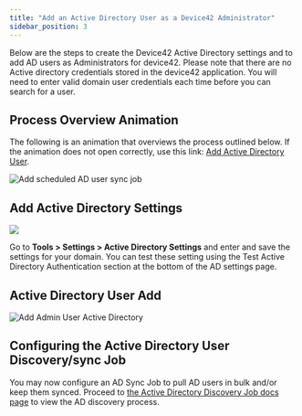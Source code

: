 ```yaml
---
title: "Add an Active Directory User as a Device42 Administrator"
sidebar_position: 3
---
```


Below are the steps to create the Device42 Active Directory settings and to add AD users as Administrators for device42. Please note that there are no Active directory credentials stored in the device42 application. You will need to enter valid domain user credentials each time before you can search for a user.

## Process Overview Animation

The following is an animation that overviews the process outlined below. If the animation does not open correctly, use this link: [Add Active Directory User](https://www.imgoat.com/uploads/9adc1e107f/206938.gif).

![Add scheduled AD user sync job](/assets/images/placeholder.png)

## Add Active Directory Settings

![](/assets/images/ToolsSettings_Change-Active-Directory-LDAP-Settings.png)

Go to **Tools > Settings > Active Directory Settings** and enter and save the settings for your domain. You can test these setting using the Test Active Directory Authentication section at the bottom of the AD settings page.

## Active Directory User Add

![Add Admin User Active Directory](/assets/images/manually_add_d42_admin_user_from_AD.png)

## Configuring the Active Directory User Discovery/sync Job

You may now configure an AD Sync Job to pull AD users in bulk and/or keep them synced. Proceed to [the Active Directory Discovery Job docs page](discovery/active-directory-sync.md) to view the AD discovery process.
